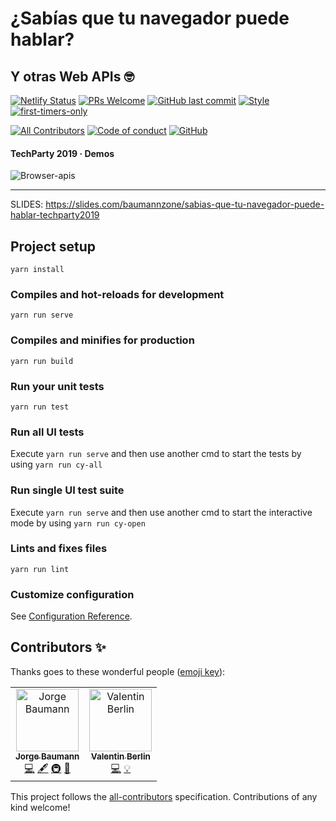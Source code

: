 # ¿Sabías que tu navegador puede hablar?
## Y otras Web APIs 🤓

[![Netlify Status](https://api.netlify.com/api/v1/badges/75247670-d15d-4839-9909-f9fcc8360beb/deploy-status)](https://app.netlify.com/sites/browser-apis/deploys)
[![PRs Welcome](https://img.shields.io/badge/PRs-welcome-brightgreen.svg?style=flat-square)](https://github.com/baumannzone/browser-apis/pulls)
[![GitHub last commit](https://img.shields.io/github/last-commit/baumannzone/javascript-testing?style=flat-square)](https://github.com/baumannzone/browser-apis/commits/master)
[![Style](https://img.shields.io/badge/code%20style-standard-brightgreen?style=flat-square)](https://img.shields.io/badge/code%20style-standard-brightgreen?style=flat-square)
[![first-timers-only](https://img.shields.io/badge/first--timers--only-friendly-blue.svg?style=flat-square)](https://www.firsttimersonly.com/)

[![All Contributors](https://img.shields.io/badge/all_contributors-2-orange.svg?style=flat-square)](#contributors-)
[![Code of conduct](https://img.shields.io/badge/code%20of-conduct-ff69b4.svg?style=flat-square)](https://github.com/baumannzone/browser-apis/blob/master/CODE_OF_CONDUCT.md)
[![GitHub](https://img.shields.io/github/license/baumannzone/browser-apis?color=blue&style=flat-square)](https://github.com/baumannzone/browser-apis/blob/master/LICENSE)

#### TechParty 2019 · Demos 

![Browser-apis](https://user-images.githubusercontent.com/5422102/57314151-5fe84e80-70f1-11e9-8539-07f836040f56.png)

---

SLIDES: https://slides.com/baumannzone/sabias-que-tu-navegador-puede-hablar-techparty2019

## Project setup
```
yarn install
```

### Compiles and hot-reloads for development
```
yarn run serve
```

### Compiles and minifies for production
```
yarn run build
```

### Run your unit tests
```
yarn run test
```

### Run all UI tests
Execute ```yarn run serve``` and then use another cmd to start the tests by using ```yarn run cy-all```


### Run single UI test suite
Execute ```yarn run serve``` and then use another cmd to start the interactive mode by using ```yarn run cy-open```


### Lints and fixes files
```
yarn run lint
```

### Customize configuration
See [Configuration Reference](https://cli.vuejs.org/config/).

## Contributors ✨

Thanks goes to these wonderful people ([emoji key](https://allcontributors.org/docs/en/emoji-key)):

<!-- ALL-CONTRIBUTORS-LIST:START - Do not remove or modify this section -->
<!-- prettier-ignore -->
<table>
  <tr>
    <td align="center"><a href="https://twitter.com/baumannzone"><img src="https://avatars0.githubusercontent.com/u/5422102?v=4" width="100px;" alt="Jorge Baumann"/><br /><sub><b>Jorge Baumann</b></sub></a><br /><a href="https://github.com/baumannzone/browser-apis/commits?author=baumannzone" title="Code">💻</a> <a href="#content-baumannzone" title="Content">🖋</a> <a href="#infra-baumannzone" title="Infrastructure (Hosting, Build-Tools, etc)">🚇</a> <a href="#design-baumannzone" title="Design">🎨</a></td>
    <td align="center"><a href="https://valya.codes"><img src="https://avatars0.githubusercontent.com/u/7880641?v=4" width="100px;" alt="Valentin Berlin"/><br /><sub><b>Valentin Berlin</b></sub></a><br /><a href="https://github.com/baumannzone/browser-apis/commits?author=valenber" title="Code">💻</a> <a href="#example-valenber" title="Examples">💡</a></td>
  </tr>
</table>

<!-- ALL-CONTRIBUTORS-LIST:END -->

This project follows the [all-contributors](https://github.com/all-contributors/all-contributors) specification. Contributions of any kind welcome!
